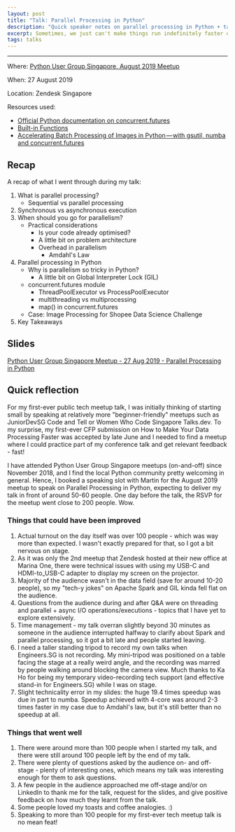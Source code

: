 ```yaml
---
layout: post
title: "Talk: Parallel Processing in Python"
description: "Quick speaker notes on parallel processing in Python + talk reflection"
excerpt: Sometimes, we just can't make things run indefinitely faster on a single worker.
tags: talks
---
```

---
Where: [Python User Group Singapore, August 2019 Meetup](https://www.meetup.com/Singapore-Python-User-Group/events/263765155/)

When: 27 August 2019

Location: Zendesk Singapore

Resources used:
- [Official Python documentation on concurrent.futures](https://docs.python.org/3/library/concurrent.futures.html)
- [Built-in Functions](https://docs.python.org/3/library/functions.html#map)
- [Accelerating Batch Processing of Images in Python — with gsutil, numba and concurrent.futures](https://hweecat.github.io/accelerating-batch-processing)

## Recap

A recap of what I went through during my talk:

1. What is parallel processing?
    - Sequential vs parallel processing
2. Synchronous vs asynchronous execution
3. When should you go for parallelism?
    - Practical considerations
        - Is your code already optimised?
        - A little bit on problem architecture
        - Overhead in parallelism
            - Amdahl's Law
4. Parallel processing in Python
    - Why is parallelism so tricky in Python?
        - A little bit on Global Interpreter Lock (GIL)
    - concurrent.futures module
        - ThreadPoolExecutor vs ProcessPoolExecutor
        - multithreading vs multiprocessing
        - map() in concurrent.futures
    - Case: Image Processing for Shopee Data Science Challenge
5. Key Takeaways

## Slides

[Python User Group Singapore Meetup - 27 Aug 2019 - Parallel Processing in Python](https://docs.google.com/presentation/d/1B_gQxqIWOsqJFogw_F5e_6qd9jZFPlIKvCNtLe8tKP4/edit?usp=sharing)

## Quick reflection

For my first-ever public tech meetup talk, I was initially thinking of starting small by speaking at relatively more "beginner-friendly" meetups such as JuniorDevSG Code and Tell or Women Who Code Singapore Talks.dev. To my surprise, my first-ever CFP submission on How to Make Your Data Processing Faster was accepted by late June and I needed to find a meetup where I could practice part of my conference talk and get relevant feedback - fast!

I have attended Python User Group Singapore meetups (on-and-off) since November 2018, and I find the local Python community pretty welcoming in general. Hence, I booked a speaking slot with Martin for the August 2019 meetup to speak on Parallel Processing in Python, expecting to deliver my talk in front of around 50-60 people. One day before the talk, the RSVP for the meetup went close to 200 people. Wow.

### Things that could have been improved

1. Actual turnout on the day itself was over 100 people - which was way more than expected. I wasn't exactly prepared for that, so I got a bit nervous on stage.
2. As it was only the 2nd meetup that Zendesk hosted at their new office at Marina One, there were technical issues with using my USB-C and HDMI-to_USB-C adapter to display my screen on the projector.
3. Majority of the audience wasn't in the data field (save for around 10-20 people), so my "tech-y jokes" on Apache Spark and GIL kinda fell flat on the audience.
4. Questions from the audience during and after Q&A were on threading and parallel + async I/O operations/executions - topics that I have yet to explore extensively.
5. Time management - my talk overran slightly beyond 30 minutes as someone in the audience interrupted halfway to clarify about Spark and parallel processing, so it got a bit late and people started leaving.
6. I need a taller standing tripod to record my own talks when Engineers.SG is not recording. My mini-tripod was positioned on a table facing the stage at a really weird angle, and the recording was marred by people walking around blocking the camera view. Much thanks to Ka Ho for being my temporary video-recording tech support (and effective stand-in for Engineers.SG) while I was on stage.
7. Slight technicality error in my slides: the huge 19.4 times speedup was due in part to numba. Speedup achieved with 4-core was around 2-3 times faster in my case due to Amdahl's law, but it's still better than no speedup at all.

### Things that went well

1. There were around more than 100 people when I started my talk, and there were still around 100 people left by the end of my talk.
2. There were plenty of questions asked by the audience on- and off- stage - plenty of interesting ones, which means my talk was interesting enough for them to ask questions.
3. A few people in the audience approached me off-stage and/or on LinkedIn to thank me for the talk, request for the slides, and give positive feedback on how much they learnt from the talk.
4. Some people loved my toasts and coffee analogies. :)
5. Speaking to more than 100 people for my first-ever tech meetup talk is no mean feat!
